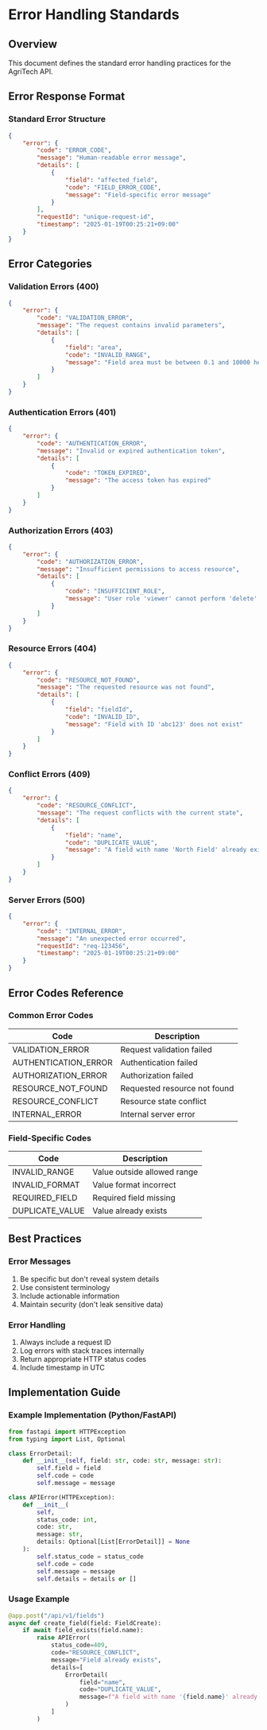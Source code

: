 # Error Handling Standards

## Overview
This document defines the standard error handling practices for the AgriTech API.

## Error Response Format

### Standard Error Structure
```json
{
    "error": {
        "code": "ERROR_CODE",
        "message": "Human-readable error message",
        "details": [
            {
                "field": "affected_field",
                "code": "FIELD_ERROR_CODE",
                "message": "Field-specific error message"
            }
        ],
        "requestId": "unique-request-id",
        "timestamp": "2025-01-19T00:25:21+09:00"
    }
}
```

## Error Categories

### Validation Errors (400)
```json
{
    "error": {
        "code": "VALIDATION_ERROR",
        "message": "The request contains invalid parameters",
        "details": [
            {
                "field": "area",
                "code": "INVALID_RANGE",
                "message": "Field area must be between 0.1 and 10000 hectares"
            }
        ]
    }
}
```

### Authentication Errors (401)
```json
{
    "error": {
        "code": "AUTHENTICATION_ERROR",
        "message": "Invalid or expired authentication token",
        "details": [
            {
                "code": "TOKEN_EXPIRED",
                "message": "The access token has expired"
            }
        ]
    }
}
```

### Authorization Errors (403)
```json
{
    "error": {
        "code": "AUTHORIZATION_ERROR",
        "message": "Insufficient permissions to access resource",
        "details": [
            {
                "code": "INSUFFICIENT_ROLE",
                "message": "User role 'viewer' cannot perform 'delete' operation"
            }
        ]
    }
}
```

### Resource Errors (404)
```json
{
    "error": {
        "code": "RESOURCE_NOT_FOUND",
        "message": "The requested resource was not found",
        "details": [
            {
                "field": "fieldId",
                "code": "INVALID_ID",
                "message": "Field with ID 'abc123' does not exist"
            }
        ]
    }
}
```

### Conflict Errors (409)
```json
{
    "error": {
        "code": "RESOURCE_CONFLICT",
        "message": "The request conflicts with the current state",
        "details": [
            {
                "field": "name",
                "code": "DUPLICATE_VALUE",
                "message": "A field with name 'North Field' already exists"
            }
        ]
    }
}
```

### Server Errors (500)
```json
{
    "error": {
        "code": "INTERNAL_ERROR",
        "message": "An unexpected error occurred",
        "requestId": "req-123456",
        "timestamp": "2025-01-19T00:25:21+09:00"
    }
}
```

## Error Codes Reference

### Common Error Codes
| Code | Description |
|------|-------------|
| VALIDATION_ERROR | Request validation failed |
| AUTHENTICATION_ERROR | Authentication failed |
| AUTHORIZATION_ERROR | Authorization failed |
| RESOURCE_NOT_FOUND | Requested resource not found |
| RESOURCE_CONFLICT | Resource state conflict |
| INTERNAL_ERROR | Internal server error |

### Field-Specific Codes
| Code | Description |
|------|-------------|
| INVALID_RANGE | Value outside allowed range |
| INVALID_FORMAT | Value format incorrect |
| REQUIRED_FIELD | Required field missing |
| DUPLICATE_VALUE | Value already exists |

## Best Practices

### Error Messages
1. Be specific but don't reveal system details
2. Use consistent terminology
3. Include actionable information
4. Maintain security (don't leak sensitive data)

### Error Handling
1. Always include a request ID
2. Log errors with stack traces internally
3. Return appropriate HTTP status codes
4. Include timestamp in UTC

## Implementation Guide

### Example Implementation (Python/FastAPI)
```python
from fastapi import HTTPException
from typing import List, Optional

class ErrorDetail:
    def __init__(self, field: str, code: str, message: str):
        self.field = field
        self.code = code
        self.message = message

class APIError(HTTPException):
    def __init__(
        self,
        status_code: int,
        code: str,
        message: str,
        details: Optional[List[ErrorDetail]] = None
    ):
        self.status_code = status_code
        self.code = code
        self.message = message
        self.details = details or []
```

### Usage Example
```python
@app.post("/api/v1/fields")
async def create_field(field: FieldCreate):
    if await field_exists(field.name):
        raise APIError(
            status_code=409,
            code="RESOURCE_CONFLICT",
            message="Field already exists",
            details=[
                ErrorDetail(
                    field="name",
                    code="DUPLICATE_VALUE",
                    message=f"A field with name '{field.name}' already exists"
                )
            ]
        )
```
